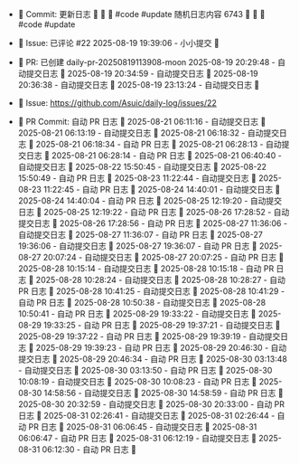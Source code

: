 - 📝 Commit: 更新日志  🌟 🐣 🌟  #code #update
随机日志内容 6743  🌟 🐣 🌟  #code #update
- 💬 Issue: 已评论 #22
2025-08-19 19:39:06 - 小小提交 🌸
- 🔀 PR: 已创建 daily-pr-20250819113908-moon
2025-08-19 20:29:48 - 自动提交日志 🌱
2025-08-19 20:34:59 - 自动提交日志 🌱
2025-08-19 20:36:38 - 自动提交日志 🌱
2025-08-19 23:13:24 - 自动提交日志 🌱

- 🐛 Issue: https://github.com/Asuic/daily-log/issues/22
- 🔀 PR Commit: 自动 PR 日志 🌱
2025-08-21 06:11:16 - 自动提交日志 🌱
2025-08-21 06:13:19 - 自动提交日志 🌱
2025-08-21 06:18:32 - 自动提交日志 🌱
2025-08-21 06:18:34 - 自动 PR 日志 🌱
2025-08-21 06:28:13 - 自动提交日志 🌱
2025-08-21 06:28:14 - 自动 PR 日志 🌱
2025-08-21 06:40:40 - 自动提交日志 🌱
2025-08-22 15:50:45 - 自动提交日志 🌱
2025-08-22 15:50:49 - 自动 PR 日志 🌱
2025-08-23 11:22:44 - 自动提交日志 🌱
2025-08-23 11:22:45 - 自动 PR 日志 🌱
2025-08-24 14:40:01 - 自动提交日志 🌱
2025-08-24 14:40:04 - 自动 PR 日志 🌱
2025-08-25 12:19:20 - 自动提交日志 🌱
2025-08-25 12:19:22 - 自动 PR 日志 🌱
2025-08-26 17:28:52 - 自动提交日志 🌱
2025-08-26 17:28:56 - 自动 PR 日志 🌱
2025-08-27 11:36:06 - 自动提交日志 🌱
2025-08-27 11:36:07 - 自动 PR 日志 🌱
2025-08-27 19:36:06 - 自动提交日志 🌱
2025-08-27 19:36:07 - 自动 PR 日志 🌱
2025-08-27 20:07:24 - 自动提交日志 🌱
2025-08-27 20:07:25 - 自动 PR 日志 🌱
2025-08-28 10:15:14 - 自动提交日志 🌱
2025-08-28 10:15:18 - 自动 PR 日志 🌱
2025-08-28 10:28:24 - 自动提交日志 🌱
2025-08-28 10:28:27 - 自动 PR 日志 🌱
2025-08-28 10:41:25 - 自动提交日志 🌱
2025-08-28 10:41:29 - 自动 PR 日志 🌱
2025-08-28 10:50:38 - 自动提交日志 🌱
2025-08-28 10:50:41 - 自动 PR 日志 🌱
2025-08-29 19:33:22 - 自动提交日志 🌱
2025-08-29 19:33:25 - 自动 PR 日志 🌱
2025-08-29 19:37:21 - 自动提交日志 🌱
2025-08-29 19:37:22 - 自动 PR 日志 🌱
2025-08-29 19:39:19 - 自动提交日志 🌱
2025-08-29 19:39:23 - 自动 PR 日志 🌱
2025-08-29 20:46:30 - 自动提交日志 🌱
2025-08-29 20:46:34 - 自动 PR 日志 🌱
2025-08-30 03:13:48 - 自动提交日志 🌱
2025-08-30 03:13:50 - 自动 PR 日志 🌱
2025-08-30 10:08:19 - 自动提交日志 🌱
2025-08-30 10:08:23 - 自动 PR 日志 🌱
2025-08-30 14:58:56 - 自动提交日志 🌱
2025-08-30 14:58:59 - 自动 PR 日志 🌱
2025-08-30 20:32:59 - 自动提交日志 🌱
2025-08-30 20:33:00 - 自动 PR 日志 🌱
2025-08-31 02:26:41 - 自动提交日志 🌱
2025-08-31 02:26:44 - 自动 PR 日志 🌱
2025-08-31 06:06:45 - 自动提交日志 🌱
2025-08-31 06:06:47 - 自动 PR 日志 🌱
2025-08-31 06:12:19 - 自动提交日志 🌱
2025-08-31 06:12:30 - 自动 PR 日志 🌱
